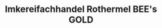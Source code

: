 ---
title: "Imkereifachhandel Rothermel BEE's GOLD"
url: /berlin/imkereifachhandel-rothermel-bees-gold/
shop: Landwirtschaftlich
---